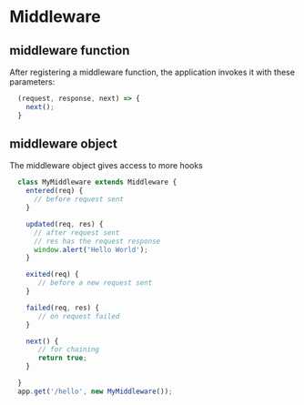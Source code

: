 # Middleware

## middleware function

After registering a middleware function, the application invokes it with these parameters:

```js
  (request, response, next) => {
    next();
  }
```

## middleware object

The middleware object gives access to more hooks

```js
  class MyMiddleware extends Middleware {
    entered(req) {
      // before request sent
    }

    updated(req, res) {
      // after request sent
      // res has the request response
      window.alert('Hello World');
    }

    exited(req) {
       // before a new request sent
    }

    failed(req, res) {
       // on request failed
    }

    next() {
       // for chaining
       return true;
    }

  }
  app.get('/hello', new MyMiddleware());
```